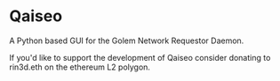 # Qaiseo
 A Python based GUI for the Golem Network Requestor Daemon.

If you'd like to support the development of Qaiseo consider donating to rin3d.eth on the ethereum L2 polygon.
